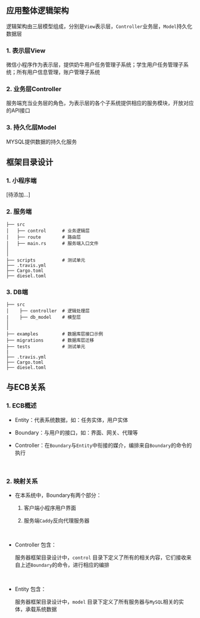 ## 应用整体逻辑架构

逻辑架构由三层模型组成，分别是`View`表示层，`Controller`业务层，`Model`持久化数据层



### 1. 表示层View

微信小程序作为表示层，提供奶牛用户任务管理子系统；学生用户任务管理子系统；所有用户信息管理，账户管理子系统



### 2. 业务层Controller

服务端充当业务层的角色，为表示层的各个子系统提供相应的服务模块，开放对应的API接口



### 3. 持久化层Model

MYSQL提供数据的持久化服务



## 框架目录设计

### 1. 小程序端

[待添加...]



### 2. 服务端

```
├── src
│	├── control      # 业务逻辑层
│	├── route        # 路由层
│	├── main.rs      # 服务端入口文件
│
│
├── scripts          # 测试单元
├── .travis.yml
├── Cargo.toml
├── diesel.toml
```



### 3. DB端

```
├── src
│    ├── controller  # 逻辑处理层
|	 ├── db_model    # 模型层
│
│
├── examples         # 数据库层接口示例
├── migrations       # 数据库层迁移
├── tests            # 测试单元
|
├── .travis.yml
├── Cargo.toml
├── diesel.toml
```



## 与ECB关系

### 1. ECB概述

* Entity：代表系统数据，如：任务实体，用户实体

* Boundary：与用户的接口，如：界面、网关、代理等

* Controller：在`Boundary`与`Entity`中衔接的媒介，编排来自`Boundary`的命令的执行

  ​



### 2. 映射关系

* 在本系统中，Boundary有两个部分：

  1. 客户端小程序用户界面

  2. 服务端`Caddy`反向代理服务器

     ​

* Controller 包含：

  服务器框架目录设计中，`control` 目录下定义了所有的相关内容，它们接收来自上述`Boundary`的命令，进行相应的编排

  ​

* Entity 包含：

  服务器框架目录设计中，`model` 目录下定义了所有服务器与`MySQL`相关的实体，承载系统数据

